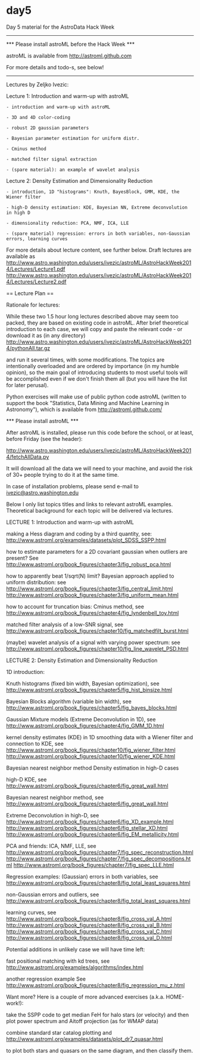 day5
====

Day 5 material for the AstroData Hack Week

***************************************************
*** Please install astroML before the Hack Week *** 

   astroML is available from
   http://astroml.github.com

For more details and todo-s, see below! 
***************************************************


Lectures by Zeljko Ivezic: 

Lecture 1: Introduction and warm-up with astroML

    - introduction and warm-up with astroML

    - 3D and 4D color-coding

    - robust 2D gaussian parameters 

    - Bayesian parameter estimation for uniform distr.

    - Cminus method

    - matched filter signal extraction

    - (spare material): an example of wavelet analysis

Lecture 2: Density Estimation and Dimensionality Reduction 

    - introduction, 1D "histograms": Knuth, BayesBlock, GMM, KDE, the Wiener filter 

    - high-D density estimation: KDE, Bayesian NN, Extreme deconvolution in high D 

    - dimensionality reduction: PCA, NMF, ICA, LLE

    - (spare material) regression: errors in both variables, non-Gaussian errors, learning curves 


For more details about lecture content, see further below. Draft lectures are available as
http://www.astro.washington.edu/users/ivezic/astroML/AstroHackWeek2014/Lectures/Lecture1.pdf
http://www.astro.washington.edu/users/ivezic/astroML/AstroHackWeek2014/Lectures/Lecture2.pdf


== Lecture Plan ==

Rationale for lectures:

While these two 1.5 hour long lectures described above may seem too packed, they are based on
existing code in astroML. After brief theoretical introduction to each case, we will copy and 
paste the relevant code - or download it as (in any directory) 
http://www.astro.washington.edu/users/ivezic/astroML/AstroHackWeek2014/pythonAll.tar.gz 

and run it several times, with some modifications. The topics are intentionally overloaded and 
are ordered by importance (in my humble opinion), so the main goal of introducing students to 
most useful tools will be accomplished even if we don't finish them all (but you will have the 
list for later perusal).

Python exercises will make use of public python code astroML (written to support the book 
"Statistics, Data Mining and Machine Learning in Astronomy"), which is available from
http://astroml.github.com/

  *** Please install astroML *** 

After astroML is installed, please run this code before the school, or at least, before 
Friday (see the header): 

http://www.astro.washington.edu/users/ivezic/astroML/AstroHackWeek2014/fetchAllData.py

It will download all the data we will need to your machine, and avoid the risk of 
30+ people trying to do it at the same time.

In case of installation problems, please send e-mail to ivezic@astro.washington.edu


Below I only list topics titles and links to relevant astroML examples. Theoretical 
background for each topic will be delivered via lectures. 



LECTURE 1: Introduction and warm-up with astroML

making a Hess diagram and coding by a third quantity, see:
http://www.astroml.org/examples/datasets/plot_SDSS_SSPP.html

how to estimate parameters for a 2D covariant gaussian when outliers are present? See
http://www.astroml.org/book_figures/chapter3/fig_robust_pca.html

how to apparently beat 1/sqrt(N) limit? Bayesian approach applied to uniform distribution: see
http://www.astroml.org/book_figures/chapter3/fig_central_limit.html
http://www.astroml.org/book_figures/chapter3/fig_uniform_mean.html

how to account for truncation bias: Cminus method, see
http://www.astroml.org/book_figures/chapter4/fig_lyndenbell_toy.html

matched filter analysis of a low-SNR signal, see
http://www.astroml.org/book_figures/chapter10/fig_matchedfilt_burst.html

(maybe) wavelet analysis of a signal with varying power spectrum: see
http://www.astroml.org/book_figures/chapter10/fig_line_wavelet_PSD.html


LECTURE 2: Density Estimation and Dimensionality Reduction

1D introduction:

Knuth histograms (fixed bin width, Bayesian optimization), see 
http://www.astroml.org/book_figures/chapter5/fig_hist_binsize.html

Bayesian Blocks algorithm (variable bin width), see
http://www.astroml.org/book_figures/chapter5/fig_bayes_blocks.html

Gaussian Mixture models (Extreme Deconvolution in 1D), see
http://www.astroml.org/book_figures/chapter4/fig_GMM_1D.html 

kernel density estimates (KDE) in 1D
smoothing data with a Wiener filter and connection to KDE, see
http://www.astroml.org/book_figures/chapter10/fig_wiener_filter.html
http://www.astroml.org/book_figures/chapter10/fig_wiener_KDE.html

Bayesian nearest neighbor method
Density estimation in high-D cases

high-D KDE, see
http://www.astroml.org/book_figures/chapter6/fig_great_wall.html

Bayesian nearest neighbor method, see
http://www.astroml.org/book_figures/chapter6/fig_great_wall.html

Extreme Deconvolution in high-D, see
http://www.astroml.org/book_figures/chapter6/fig_XD_example.html
http://www.astroml.org/book_figures/chapter6/fig_stellar_XD.html
http://www.astroml.org/book_figures/chapter6/fig_EM_metallicity.html

PCA and friends: ICA, NMF, LLE, see
http://www.astroml.org/book_figures/chapter7/fig_spec_reconstruction.html
http://www.astroml.org/book_figures/chapter7/fig_spec_decompositions.html
http://www.astroml.org/book_figures/chapter7/fig_spec_LLE.html

Regression examples:
(Gaussian) errors in both variables, see
http://www.astroml.org/book_figures/chapter8/fig_total_least_squares.html

non-Gaussian errors and outliers, see
http://www.astroml.org/book_figures/chapter8/fig_total_least_squares.html

learning curves, see
http://www.astroml.org/book_figures/chapter8/fig_cross_val_A.html
http://www.astroml.org/book_figures/chapter8/fig_cross_val_B.html
http://www.astroml.org/book_figures/chapter8/fig_cross_val_C.html
http://www.astroml.org/book_figures/chapter8/fig_cross_val_D.html


Potential additions in unlikely case we will have time left:

fast positional matching with kd trees, see
http://www.astroml.org/examples/algorithms/index.html

another regression example
See http://www.astroml.org/book_figures/chapter8/fig_regression_mu_z.html


Want more? Here is a couple of more advanced exercises (a.k.a. HOME-work!):

take the SSPP code to get median FeH for halo stars (or velocity) and then plot 
power spectrum and Aitoff projection (as for WMAP data)

combine standard star catalog plotting and 
http://www.astroml.org/examples/datasets/plot_dr7_quasar.html 

to plot both stars and quasars on the same diagram, and then classify them.
